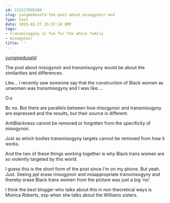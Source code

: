 ```yaml
---
id: 112227695184
slug: yungmeduseld-the-post-about-misogynoir-and
type: text
date: 2015-02-27 15:37:24 GMT
tags:
- transmisogyny is fun for the whole family
- misogynoir
title: ''
---
```

<a class="tumblelog" href="http://tmblr.co/mATJRYAZfhGQ-9IOrhdBB-Q">yungmeduseld</a>

The post about misogynoir and transmisogyny would be about the similarities and differences.

Like... I recently saw someone say that the construction of Black women as unwomen was transmisogyny and I was like....

O.o

Bc no. But there are parallels between how misogynoir and transmisogyny are expressed and the results, but their source is different.

AntiBlackness cannot be removed or forgotten from the specificity of misogynoir.

Just as which bodies transmisogyny targets cannot be removed from how it works.

And the two of these things working together is why Black trans women are so violently targeted by this world.

I guess this is the short form of the post since I'm on my phone. But yeah. Just. Seeing ppl erase misogynoir and misappropriate transmisogyny and thereby erase Black trans women from the picture was just a big 'no'.

I think the best blogger who talks about this in non theoretical ways is Monica Roberts, esp when she talks about the Williams sisters.